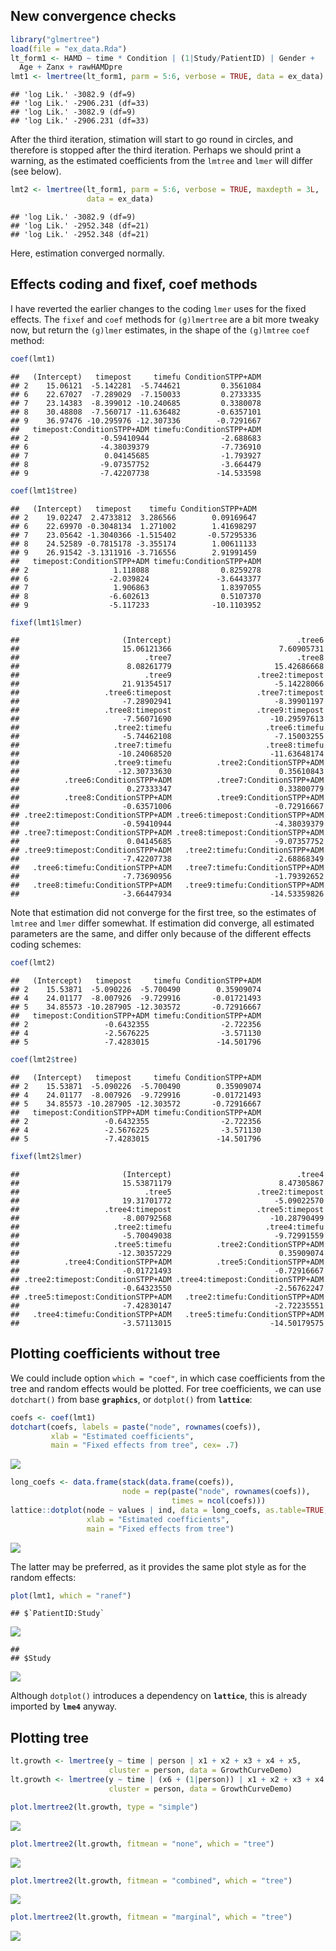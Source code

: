 New convergence checks
----------------------

``` r
library("glmertree")
load(file = "ex_data.Rda")
lt_form1 <- HAMD ~ time * Condition | (1|Study/PatientID) | Gender + 
  Age + Zanx + rawHAMDpre
lmt1 <- lmertree(lt_form1, parm = 5:6, verbose = TRUE, data = ex_data)
```

    ## 'log Lik.' -3082.9 (df=9)
    ## 'log Lik.' -2906.231 (df=33)
    ## 'log Lik.' -3082.9 (df=9)
    ## 'log Lik.' -2906.231 (df=33)

After the third iteration, stimation will start to go round in circles, and therefore is stopped after the third iteration. Perhaps we should print a warning, as the estimated coefficients from the `lmtree` and `lmer` will differ (see below).

``` r
lmt2 <- lmertree(lt_form1, parm = 5:6, verbose = TRUE, maxdepth = 3L, 
                 data = ex_data)
```

    ## 'log Lik.' -3082.9 (df=9)
    ## 'log Lik.' -2952.348 (df=21)
    ## 'log Lik.' -2952.348 (df=21)

Here, estimation converged normally.

Effects coding and fixef, coef methods
--------------------------------------

I have reverted the earlier changes to the coding `lmer` uses for the fixed effects. The `fixef` and `coef` methods for `(g)lmertree` are a bit more tweaky now, but return the `(g)lmer` estimates, in the shape of the `(g)lmtree` `coef` method:

``` r
coef(lmt1)
```

    ##   (Intercept)   timepost     timefu ConditionSTPP+ADM
    ## 2    15.06121  -5.142281  -5.744621         0.3561084
    ## 6    22.67027  -7.289029  -7.150033         0.2733335
    ## 7    23.14383  -8.399012 -10.240685         0.3380078
    ## 8    30.48808  -7.560717 -11.636482        -0.6357101
    ## 9    36.97476 -10.295976 -12.307336        -0.7291667
    ##   timepost:ConditionSTPP+ADM timefu:ConditionSTPP+ADM
    ## 2                -0.59410944                -2.688683
    ## 6                -4.38039379                -7.736910
    ## 7                 0.04145685                -1.793927
    ## 8                -9.07357752                -3.664479
    ## 9                -7.42207738               -14.533598

``` r
coef(lmt1$tree)
```

    ##   (Intercept)   timepost    timefu ConditionSTPP+ADM
    ## 2    19.02247  2.4733812  3.286566        0.09169647
    ## 6    22.69970 -0.3048134  1.271002        1.41698297
    ## 7    23.05642 -1.3040366 -1.515402       -0.57295336
    ## 8    24.52589 -0.7815178 -3.355174        1.00611133
    ## 9    26.91542 -3.1311916 -3.716556        2.91991459
    ##   timepost:ConditionSTPP+ADM timefu:ConditionSTPP+ADM
    ## 2                   1.118088                0.8259278
    ## 6                  -2.039824               -3.6443377
    ## 7                   1.906863                1.8397055
    ## 8                  -6.602613                0.5107370
    ## 9                  -5.117233              -10.1103952

``` r
fixef(lmt1$lmer)
```

    ##                       (Intercept)                            .tree6 
    ##                       15.06121366                        7.60905731 
    ##                            .tree7                            .tree8 
    ##                        8.08261779                       15.42686668 
    ##                            .tree9                   .tree2:timepost 
    ##                       21.91354517                       -5.14228066 
    ##                   .tree6:timepost                   .tree7:timepost 
    ##                       -7.28902941                       -8.39901197 
    ##                   .tree8:timepost                   .tree9:timepost 
    ##                       -7.56071690                      -10.29597613 
    ##                     .tree2:timefu                     .tree6:timefu 
    ##                       -5.74462108                       -7.15003255 
    ##                     .tree7:timefu                     .tree8:timefu 
    ##                      -10.24068520                      -11.63648174 
    ##                     .tree9:timefu          .tree2:ConditionSTPP+ADM 
    ##                      -12.30733630                        0.35610843 
    ##          .tree6:ConditionSTPP+ADM          .tree7:ConditionSTPP+ADM 
    ##                        0.27333347                        0.33800779 
    ##          .tree8:ConditionSTPP+ADM          .tree9:ConditionSTPP+ADM 
    ##                       -0.63571006                       -0.72916667 
    ## .tree2:timepost:ConditionSTPP+ADM .tree6:timepost:ConditionSTPP+ADM 
    ##                       -0.59410944                       -4.38039379 
    ## .tree7:timepost:ConditionSTPP+ADM .tree8:timepost:ConditionSTPP+ADM 
    ##                        0.04145685                       -9.07357752 
    ## .tree9:timepost:ConditionSTPP+ADM   .tree2:timefu:ConditionSTPP+ADM 
    ##                       -7.42207738                       -2.68868349 
    ##   .tree6:timefu:ConditionSTPP+ADM   .tree7:timefu:ConditionSTPP+ADM 
    ##                       -7.73690956                       -1.79392652 
    ##   .tree8:timefu:ConditionSTPP+ADM   .tree9:timefu:ConditionSTPP+ADM 
    ##                       -3.66447934                      -14.53359826

Note that estimation did not converge for the first tree, so the estimates of `lmtree` and `lmer` differ somewhat. If estimation did converge, all estimated parameters are the same, and differ only because of the different effects coding schemes:

``` r
coef(lmt2)
```

    ##   (Intercept)   timepost     timefu ConditionSTPP+ADM
    ## 2    15.53871  -5.090226  -5.700490        0.35909074
    ## 4    24.01177  -8.007926  -9.729916       -0.01721493
    ## 5    34.85573 -10.287905 -12.303572       -0.72916667
    ##   timepost:ConditionSTPP+ADM timefu:ConditionSTPP+ADM
    ## 2                 -0.6432355                -2.722356
    ## 4                 -2.5676225                -3.571130
    ## 5                 -7.4283015               -14.501796

``` r
coef(lmt2$tree)
```

    ##   (Intercept)   timepost     timefu ConditionSTPP+ADM
    ## 2    15.53871  -5.090226  -5.700490        0.35909074
    ## 4    24.01177  -8.007926  -9.729916       -0.01721493
    ## 5    34.85573 -10.287905 -12.303572       -0.72916667
    ##   timepost:ConditionSTPP+ADM timefu:ConditionSTPP+ADM
    ## 2                 -0.6432355                -2.722356
    ## 4                 -2.5676225                -3.571130
    ## 5                 -7.4283015               -14.501796

``` r
fixef(lmt2$lmer)
```

    ##                       (Intercept)                            .tree4 
    ##                       15.53871179                        8.47305867 
    ##                            .tree5                   .tree2:timepost 
    ##                       19.31701772                       -5.09022570 
    ##                   .tree4:timepost                   .tree5:timepost 
    ##                       -8.00792568                      -10.28790499 
    ##                     .tree2:timefu                     .tree4:timefu 
    ##                       -5.70049038                       -9.72991559 
    ##                     .tree5:timefu          .tree2:ConditionSTPP+ADM 
    ##                      -12.30357229                        0.35909074 
    ##          .tree4:ConditionSTPP+ADM          .tree5:ConditionSTPP+ADM 
    ##                       -0.01721493                       -0.72916667 
    ## .tree2:timepost:ConditionSTPP+ADM .tree4:timepost:ConditionSTPP+ADM 
    ##                       -0.64323550                       -2.56762247 
    ## .tree5:timepost:ConditionSTPP+ADM   .tree2:timefu:ConditionSTPP+ADM 
    ##                       -7.42830147                       -2.72235551 
    ##   .tree4:timefu:ConditionSTPP+ADM   .tree5:timefu:ConditionSTPP+ADM 
    ##                       -3.57113015                      -14.50179575

Plotting coefficients without tree
----------------------------------

We could include option `which = "coef"`, in which case coefficients from the tree and random effects would be plotted. For tree coefficients, we can use `dotchart()` from base **`graphics`**, or `dotplot()` from **`lattice`**:

``` r
coefs <- coef(lmt1)
dotchart(coefs, labels = paste("node", rownames(coefs)),
         xlab = "Estimated coefficients",
         main = "Fixed effects from tree", cex= .7)
```

![](glmertree_updates_7-5-2019_files/figure-markdown_github/unnamed-chunk-5-1.png)

``` r
long_coefs <- data.frame(stack(data.frame(coefs)), 
                         node = rep(paste("node", rownames(coefs)), 
                                    times = ncol(coefs)))
lattice::dotplot(node ~ values | ind, data = long_coefs, as.table=TRUE, 
                 xlab = "Estimated coefficients",
                 main = "Fixed effects from tree")
```

![](glmertree_updates_7-5-2019_files/figure-markdown_github/unnamed-chunk-5-2.png)

The latter may be preferred, as it provides the same plot style as for the random effects:

``` r
plot(lmt1, which = "ranef")
```

    ## $`PatientID:Study`

![](glmertree_updates_7-5-2019_files/figure-markdown_github/unnamed-chunk-6-1.png)

    ## 
    ## $Study

![](glmertree_updates_7-5-2019_files/figure-markdown_github/unnamed-chunk-6-2.png)

Although `dotplot()` introduces a dependency on **`lattice`**, this is already imported by **`lme4`** anyway.

Plotting tree
-------------

``` r
lt.growth <- lmertree(y ~ time | person | x1 + x2 + x3 + x4 + x5, 
                      cluster = person, data = GrowthCurveDemo)
lt.growth <- lmertree(y ~ time | (x6 + (1|person)) | x1 + x2 + x3 + x4 + x5, 
                      cluster = person, data = GrowthCurveDemo)

plot.lmertree2(lt.growth, type = "simple")
```

![](glmertree_updates_7-5-2019_files/figure-markdown_github/unnamed-chunk-7-1.png)

``` r
plot.lmertree2(lt.growth, fitmean = "none", which = "tree")
```

![](glmertree_updates_7-5-2019_files/figure-markdown_github/unnamed-chunk-8-1.png)

``` r
plot.lmertree2(lt.growth, fitmean = "combined", which = "tree")
```

![](glmertree_updates_7-5-2019_files/figure-markdown_github/unnamed-chunk-9-1.png)

``` r
plot.lmertree2(lt.growth, fitmean = "marginal", which = "tree")
```

![](glmertree_updates_7-5-2019_files/figure-markdown_github/unnamed-chunk-10-1.png)
